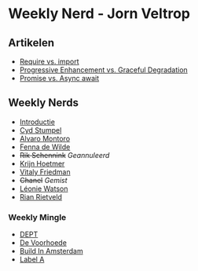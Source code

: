 # Weekly Nerd - Jorn Veltrop

## Artikelen
-   [Require vs. import](https://github.com/jornveltrop/weekly-nerd/wiki/Require-vs-import)
-   [Progressive Enhancement vs. Graceful Degradation](https://github.com/jornveltrop/weekly-nerd/wiki/PE-vs-GD)
-   [Promise vs. Async await](https://github.com/jornveltrop/weekly-nerd/wiki/promise-vs-async-await)

## Weekly Nerds
-   [Introductie](https://github.com/jornveltrop/weekly-nerd/wiki/Weekly-Nerds)
-   [Cyd Stumpel](https://github.com/jornveltrop/weekly-nerd/wiki/Cyd-Stumpel)
-   [Alvaro Montoro](https://github.com/jornveltrop/weekly-nerd/wiki/Alvaro-Montoro)
-   [Fenna de Wilde](https://github.com/jornveltrop/weekly-nerd/wiki/Fenna-de-Wilde)
-   <s>Rik Schennink</s> *Geannuleerd*
-   [Krijn Hoetmer](https://github.com/jornveltrop/weekly-nerd/wiki/Krijn-Hoetmer)
-   [Vitaly Friedman](https://github.com/jornveltrop/weekly-nerd/wiki/Vitaly-Friedman)
-   <s>Chanel</s> *Gemist*
-   [Léonie Watson](https://github.com/jornveltrop/weekly-nerd/wiki/Léonie-Watson)
-   [Rian Rietveld](https://github.com/jornveltrop/weekly-nerd/wiki/Rian-Rietveld)

### Weekly Mingle
-   [DEPT](https://github.com/jornveltrop/weekly-nerd/wiki/DEPT)
-   [De Voorhoede](https://github.com/jornveltrop/weekly-nerd/wiki/De-Voorhoede)
-   [Build In Amsterdam](https://github.com/jornveltrop/weekly-nerd/wiki/Build-In-Amsterdam)
-   [Label A](https://github.com/jornveltrop/weekly-nerd/wiki/Label-A)
